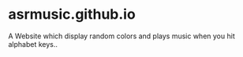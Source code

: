 # asrmusic.github.io
A Website which display random colors and plays music when you hit alphabet keys..

